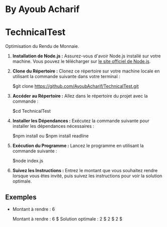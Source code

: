 # By Ayoub Acharif
# TechnicalTest
Optimisation du Rendu de Monnaie.





1. **Installation de Node.js :** Assurez-vous d'avoir Node.js installé sur votre machine. Vous pouvez le télécharger sur [le site officiel de Node.js](https://nodejs.org/).

2. **Clone du Répertoire :** Clonez ce répertoire sur votre machine locale en utilisant la commande suivante dans votre terminal :

    
    $git clone https://github.com/AyoubAcharif/TechnicalTest.git
    

3. **Accéder au Répertoire :** Allez dans le répertoire du projet avec la commande :

    
    $cd TechnicalTest
   

4. **Installer les Dépendances :** Exécutez la commande suivante pour installer les dépendances nécessaires :

    $npm install
   ou
    $npm install readline
    

6. **Exécution du Programme :** Lancez le programme en utilisant la commande suivante :

    
   $node index.js
    

7. **Suivez les Instructions :** Entrez le montant que vous souhaitez rendre lorsque vous êtes invité, puis suivez les instructions pour voir la solution optimale.

## Exemples

- Montant à rendre : 6
  
    Montant à rendre : 6 $
    Solution optimale :
     2 $
     2 $
     2 $

